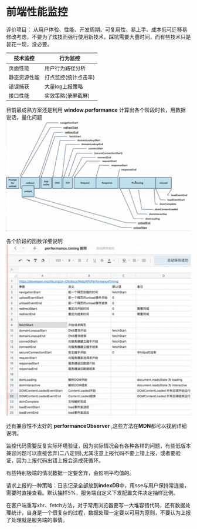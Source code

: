 # 前端性能监控

评价项目： 从用户体验、性能、开发周期、可复用性、易上手、成本低可迁移易修改考虑，不要为了炫技而强行使用新技术，踩坑需要大量时间，而有些技术只是昙花一现，没必要。

| 技术监控 | 行为监控 |
| --- | --- |
|页面性能|用户行为路径分析|
|静态资源性能|打点监控(统计点击率)|
|错误捕获|大量log上报策略|
|接口性能|实效策略(录屏截屏)|

目前最成熟方案还是利用 **window.performance** 计算出各个阶段时长，用数据说话，量化问题
![image](/image/performance-list.jpeg)

各个阶段的函数详细说明
![image](/image/performance-table.jpeg)

还有兼容性不太好的 **performanceObserver** ,这些方法在**MDN**都可以找到详细说明。

监控代码需要反复实际环境验证，因为实际情况会有各种各样的问题，有些低版本兼容问题可以直接舍弃(二八定则),尤其注意上报代码不要上错上报，或者要验证，因为上报代码出错上报会造成死循环。

有些特别极端的情况数据一定要舍弃，会影响平均值的。

请求上报的一种策略：日志记录全部放到**indexDB**中，用sse与用户保持常连接，需要时直接查看。默认抽样5%，服务端自定义下发配置文件决定抽样比例。

在客户端重写xhr、fetch方法，对于常用浏览器要写一大堆容错代码，还有数据处理统计，自身是一个很复杂的过程，数据处理一定要以可用为原则，不要认为上报了处理就是服务端的事情。
